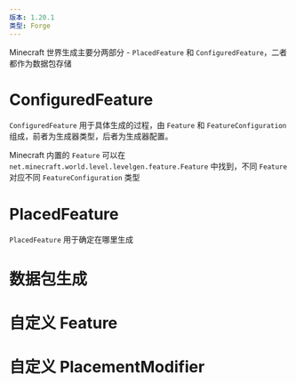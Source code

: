 ```yaml
---
版本: 1.20.1
类型: Forge
---
```

Minecraft 世界生成主要分两部分 - `PlacedFeature` 和 `ConfiguredFeature`，二者都作为数据包存储
# ConfiguredFeature

`ConfiguredFeature` 用于具体生成的过程，由 `Feature` 和 `FeatureConfiguration` 组成，前者为生成器类型，后者为生成器配置。

Minecraft 内置的 `Feature` 可以在 `net.minecraft.world.level.levelgen.feature.Feature` 中找到，不同 `Feature` 对应不同 `FeatureConfiguration` 类型
# PlacedFeature

`PlacedFeature` 用于确定在哪里生成
# 数据包生成
# 自定义 Feature
# 自定义 PlacementModifier